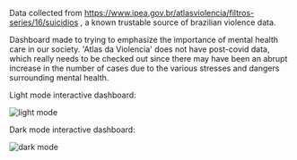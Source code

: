 Data collected from https://www.ipea.gov.br/atlasviolencia/filtros-series/16/suicidios , a known trustable source of brazilian violence data.

Dashboard made to trying to emphasize the importance of mental health care in our society. 'Atlas da Violencia' does not have post-covid data, which really needs to be checked out since there may have been an abrupt increase in the number of cases due to the various stresses and dangers surrounding mental health. 

Light mode interactive dashboard:

![light mode](https://user-images.githubusercontent.com/78040711/229681686-58aa501b-e97c-40f6-84c8-6d847e88dee4.png)


Dark mode interactive dashboard:

![dark mode](https://user-images.githubusercontent.com/78040711/229681718-40c20a8c-a04e-4f41-b100-3265b02f5c4d.png)

